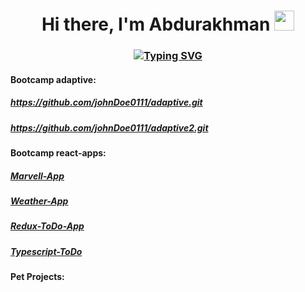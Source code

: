 <h1 align="center">
  Hi there, I'm Abdurakhman
  <img src="https://github.com/blackcater/blackcater/raw/main/images/Hi.gif" height="32"/>
</h1>
<h3 align="center">
  <a align="center" href="https://git.io/typing-svg"><img src="https://readme-typing-svg.herokuapp.com?font=Fira+Code&pause=1000&width=435&lines=React%2FReact+Native+developer." alt="Typing SVG" /></a>
</h3>

<h4>Bootcamp adaptive:</h4>
<h5><a href="https://github.com/johnDoe0111/adaptive.git">https://github.com/johnDoe0111/adaptive.git</a></h5>
<h5><a href="https://github.com/johnDoe0111/adaptive2.git">https://github.com/johnDoe0111/adaptive2.git</a></h5>

<h4>Bootcamp react-apps:</h4>
  <h5><a href="https://github.com/johnDoe0111/Marvel-App.git">Marvell-App</a></h5>
  <h5><a href="https://github.com/johnDoe0111/Weather-App.git">Weather-App</a></h5>
  <h5><a href="https://github.com/johnDoe0111/Redux-ToDo-App.git">Redux-ToDo-App</a></h5>
  <h5><a href="https://github.com/johnDoe0111/Typescript-ToDo.git">Typescript-ToDo</a></h5>
<h4>Pet Projects:</h4>
